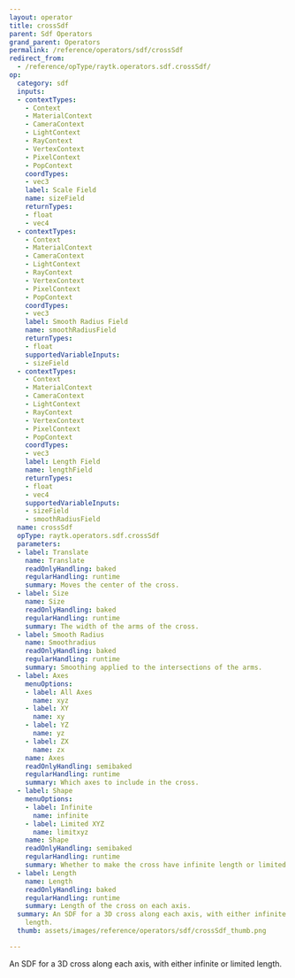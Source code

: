 ```yaml
---
layout: operator
title: crossSdf
parent: Sdf Operators
grand_parent: Operators
permalink: /reference/operators/sdf/crossSdf
redirect_from:
  - /reference/opType/raytk.operators.sdf.crossSdf/
op:
  category: sdf
  inputs:
  - contextTypes:
    - Context
    - MaterialContext
    - CameraContext
    - LightContext
    - RayContext
    - VertexContext
    - PixelContext
    - PopContext
    coordTypes:
    - vec3
    label: Scale Field
    name: sizeField
    returnTypes:
    - float
    - vec4
  - contextTypes:
    - Context
    - MaterialContext
    - CameraContext
    - LightContext
    - RayContext
    - VertexContext
    - PixelContext
    - PopContext
    coordTypes:
    - vec3
    label: Smooth Radius Field
    name: smoothRadiusField
    returnTypes:
    - float
    supportedVariableInputs:
    - sizeField
  - contextTypes:
    - Context
    - MaterialContext
    - CameraContext
    - LightContext
    - RayContext
    - VertexContext
    - PixelContext
    - PopContext
    coordTypes:
    - vec3
    label: Length Field
    name: lengthField
    returnTypes:
    - float
    - vec4
    supportedVariableInputs:
    - sizeField
    - smoothRadiusField
  name: crossSdf
  opType: raytk.operators.sdf.crossSdf
  parameters:
  - label: Translate
    name: Translate
    readOnlyHandling: baked
    regularHandling: runtime
    summary: Moves the center of the cross.
  - label: Size
    name: Size
    readOnlyHandling: baked
    regularHandling: runtime
    summary: The width of the arms of the cross.
  - label: Smooth Radius
    name: Smoothradius
    readOnlyHandling: baked
    regularHandling: runtime
    summary: Smoothing applied to the intersections of the arms.
  - label: Axes
    menuOptions:
    - label: All Axes
      name: xyz
    - label: XY
      name: xy
    - label: YZ
      name: yz
    - label: ZX
      name: zx
    name: Axes
    readOnlyHandling: semibaked
    regularHandling: runtime
    summary: Which axes to include in the cross.
  - label: Shape
    menuOptions:
    - label: Infinite
      name: infinite
    - label: Limited XYZ
      name: limitxyz
    name: Shape
    readOnlyHandling: semibaked
    regularHandling: runtime
    summary: Whether to make the cross have infinite length or limited lengths.
  - label: Length
    name: Length
    readOnlyHandling: baked
    regularHandling: runtime
    summary: Length of the cross on each axis.
  summary: An SDF for a 3D cross along each axis, with either infinite or limited
    length.
  thumb: assets/images/reference/operators/sdf/crossSdf_thumb.png

---
```



An SDF for a 3D cross along each axis, with either infinite or limited length.